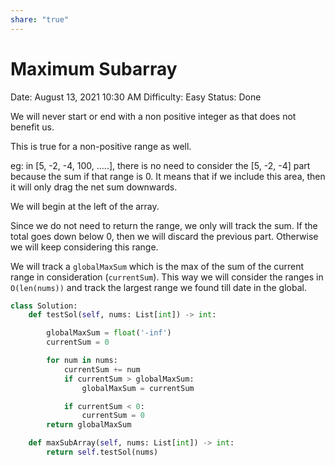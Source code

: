 ```yaml
---
share: "true"
---
```



# Maximum Subarray

Date: August 13, 2021 10:30 AM
Difficulty: Easy
Status: Done

We will never start or end with a non positive integer as that does not benefit us.

This is true for a non-positive range as well.

eg: in [5, -2, -4, 100, .....], there is no need to consider the [5, -2, -4] part because the sum if that range is 0. It means that if we include this area, then it will only drag the net sum downwards.

We will begin at the left of the array.

Since we do not need to return the range, we only will track the sum. If the total goes down below 0, then we will discard the previous part. Otherwise we will keep considering this range.

We will track a `globalMaxSum` which is the max of the sum of the current range in consideration (`currentSum`). This way we will consider the ranges in `O(len(nums))` and track the largest range we found till date in the global.

```python
class Solution:
    def testSol(self, nums: List[int]) -> int:

        globalMaxSum = float('-inf')
        currentSum = 0

        for num in nums:
            currentSum += num
            if currentSum > globalMaxSum:
                globalMaxSum = currentSum

            if currentSum < 0:
                currentSum = 0
        return globalMaxSum

    def maxSubArray(self, nums: List[int]) -> int:
        return self.testSol(nums)
```
